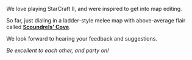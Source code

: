 ---
---

We love playing StarCraft II, and were inspired to get into map editing.

So far, just dialing in a ladder-style melee map with above-average flair called **[Scoundrels' Cove](/scoundrels-cove/)**.

We look forward to hearing your feedback and suggestions.

*Be excellent to each other, and party on!* 
